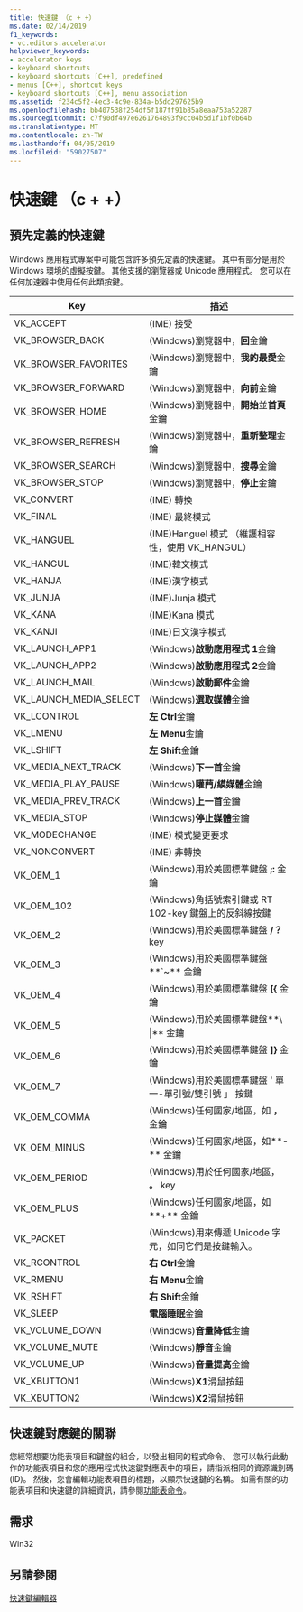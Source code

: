 ```yaml
---
title: 快速鍵 （c + +）
ms.date: 02/14/2019
f1_keywords:
- vc.editors.accelerator
helpviewer_keywords:
- accelerator keys
- keyboard shortcuts
- keyboard shortcuts [C++], predefined
- menus [C++], shortcut keys
- keyboard shortcuts [C++], menu association
ms.assetid: f234c5f2-4ec3-4c9e-834a-b5dd297625b9
ms.openlocfilehash: bb407538f254df5f187ff91b85a8eaa753a52287
ms.sourcegitcommit: c7f90df497e6261764893f9cc04b5d1f1bf0b64b
ms.translationtype: MT
ms.contentlocale: zh-TW
ms.lasthandoff: 04/05/2019
ms.locfileid: "59027507"
---
```

# <a name="accelerator-keys-c"></a>快速鍵 （c + +）

## <a name="predefined-accelerator-keys"></a>預先定義的快速鍵

Windows 應用程式專案中可能包含許多預先定義的快速鍵。 其中有部分是用於 Windows 環境的虛擬按鍵。 其他支援的瀏覽器或 Unicode 應用程式。 您可以在任何加速器中使用任何此類按鍵。

|Key|描述|
|---------|-----------------|
|VK_ACCEPT|(IME) 接受|
|VK_BROWSER_BACK|(Windows)瀏覽器中，**回**金鑰|
|VK_BROWSER_FAVORITES|(Windows)瀏覽器中，**我的最愛**金鑰|
|VK_BROWSER_FORWARD|(Windows)瀏覽器中，**向前**金鑰|
|VK_BROWSER_HOME|(Windows)瀏覽器中，**開始**並**首頁**金鑰|
|VK_BROWSER_REFRESH|(Windows)瀏覽器中，**重新整理**金鑰|
|VK_BROWSER_SEARCH|(Windows)瀏覽器中，**搜尋**金鑰|
|VK_BROWSER_STOP|(Windows)瀏覽器中，**停止**金鑰|
|VK_CONVERT|(IME) 轉換|
|VK_FINAL|(IME) 最終模式|
|VK_HANGUEL|(IME)Hanguel 模式 （維護相容性，使用 VK_HANGUL）|
|VK_HANGUL|(IME)韓文模式|
|VK_HANJA|(IME)漢字模式|
|VK_JUNJA|(IME)Junja 模式|
|VK_KANA|(IME)Kana 模式|
|VK_KANJI|(IME)日文漢字模式|
|VK_LAUNCH_APP1|(Windows)**啟動應用程式 1**金鑰|
|VK_LAUNCH_APP2|(Windows)**啟動應用程式 2**金鑰|
|VK_LAUNCH_MAIL|(Windows)**啟動郵件**金鑰|
|VK_LAUNCH_MEDIA_SELECT|(Windows)**選取媒體**金鑰|
|VK_LCONTROL|**左 Ctrl**金鑰|
|VK_LMENU|**左 Menu**金鑰|
|VK_LSHIFT|**左 Shift**金鑰|
|VK_MEDIA_NEXT_TRACK|(Windows)**下一首**金鑰|
|VK_MEDIA_PLAY_PAUSE|(Windows)**矔菛/縸媒體**金鑰|
|VK_MEDIA_PREV_TRACK|(Windows)**上一首**金鑰|
|VK_MEDIA_STOP|(Windows)**停止媒體**金鑰|
|VK_MODECHANGE|(IME) 模式變更要求|
|VK_NONCONVERT|(IME) 非轉換|
|VK_OEM_1|(Windows)用於美國標準鍵盤 **;:** 金鑰|
|VK_OEM_102|(Windows)角括號索引鍵或 RT 102-key 鍵盤上的反斜線按鍵|
|VK_OEM_2|(Windows)用於美國標準鍵盤 **/？** key|
|VK_OEM_3|(Windows)用於美國標準鍵盤**`~** 金鑰|
|VK_OEM_4|(Windows)用於美國標準鍵盤 **[{** 金鑰|
|VK_OEM_5|(Windows)用於美國標準鍵盤**\\ &#124;** 金鑰|
|VK_OEM_6|(Windows)用於美國標準鍵盤 **]}** 金鑰|
|VK_OEM_7|(Windows)用於美國標準鍵盤 ' 單一-單引號/雙引號 」 按鍵|
|VK_OEM_COMMA|(Windows)任何國家/地區，如 **，** 金鑰|
|VK_OEM_MINUS|(Windows)任何國家/地區，如**-** 金鑰|
|VK_OEM_PERIOD|(Windows)用於任何國家/地區， **。** key|
|VK_OEM_PLUS|(Windows)任何國家/地區，如**+** 金鑰|
|VK_PACKET|(Windows)用來傳遞 Unicode 字元，如同它們是按鍵輸入。|
|VK_RCONTROL|**右 Ctrl**金鑰|
|VK_RMENU|**右 Menu**金鑰|
|VK_RSHIFT|**右 Shift**金鑰|
|VK_SLEEP|**電腦睡眠**金鑰|
|VK_VOLUME_DOWN|(Windows)**音量降低**金鑰|
|VK_VOLUME_MUTE|(Windows)**靜音**金鑰|
|VK_VOLUME_UP|(Windows)**音量提高**金鑰|
|VK_XBUTTON1|(Windows)**X1**滑鼠按鈕|
|VK_XBUTTON2|(Windows)**X2**滑鼠按鈕|

## <a name="accelerator-key-association"></a>快速鍵對應鍵的關聯

您經常想要功能表項目和鍵盤的組合，以發出相同的程式命令。 您可以執行此動作的功能表項目和您的應用程式快速鍵對應表中的項目，請指派相同的資源識別碼 (ID)。 然後，您會編輯功能表項目的標題，以顯示快速鍵的名稱。 如需有關的功能表項目和快速鍵的詳細資訊，請參閱[功能表命令](../windows/associating-a-menu-command-with-an-accelerator-key.md)。

## <a name="requirements"></a>需求

Win32

## <a name="see-also"></a>另請參閱

[快速鍵編輯器](../windows/accelerator-editor.md)<br/>